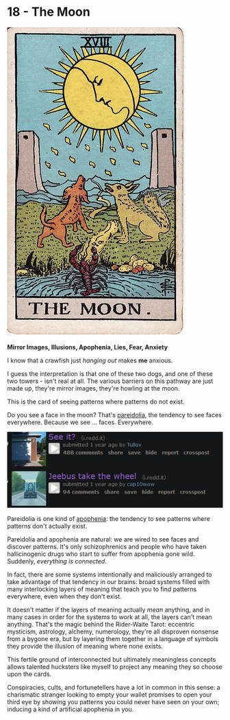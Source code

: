 # 18 - The Moon

![the moon](../../images/tarot/18-moon.jpg)

**Mirror Images, Illusions, Apophenia, Lies, Fear, Anxiety**

I know that a crawfish just _hanging out_ makes **me** anxious.

I guess the interpretation is that one of these two dogs,
and one of these two towers - isn't real at all.
The various barriers on this pathway are just made up, they're mirror images,
they're howling at the moon.

This is the card of seeing patterns where patterns do not exist.

Do you see a face in the moon? That's [pareidolia](https://en.wikipedia.org/wiki/Pareidolia), the
tendency to see faces everywhere. Because we see ... faces. Everywhere.

![faces](../../images/faces.png)

Pareidolia is one kind of [apophenia](https://en.wikipedia.org/wiki/Apophenia): the tendency to see
patterns where patterns don't actually exist.

Pareidolia and apophenia are natural: we are wired to see faces and discover patterns.
It's only schizophrenics and people who have taken hallicinogenic drugs who start to suffer from apophenia gone wild.
Suddenly, _everything is connected_.

In fact, there are some systems intentionally and maliciously arranged to take advantage of that tendency in our brains:
broad systems filled with many interlocking layers of meaning that teach you to find
patterns everywhere, even when they don't exist.

It doesn't matter if the layers
of meaning actually _mean_ anything, and in many cases in order for the systems to work at all,
the layers can't mean anything. That's the magic behind the Rider-Waite Tarot: eccentric mysticism,
astrology, alchemy, numerology, they're all disproven nonsense from a bygone era, but by layering them together in a
language of symbols they provide the illusion of meaning where none exists.

This fertile ground of interconnected but ultimately meaningless concepts allows talented hucksters
like myself to project any meaning they so choose upon the cards.

Conspiracies, cults, and fortunetellers have a lot in common in this sense: a charismatic stranger
looking to empty your wallet promises to open your third eye by showing you patterns you could
never have seen on your own; inducing a kind of artificial apophenia in you.